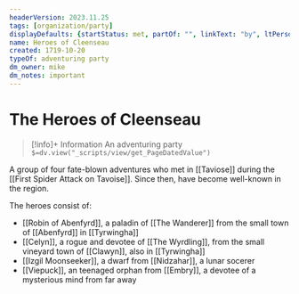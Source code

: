 ```yaml
---
headerVersion: 2023.11.25
tags: [organization/party]
displayDefaults: {startStatus: met, partOf: "", linkText: "by", ltPerson: "by"}
name: Heroes of Cleenseau
created: 1719-10-20
typeOf: adventuring party
dm_owner: mike
dm_notes: important
---
```

# The Heroes of Cleenseau
>[!info]+ Information
> An adventuring party
> `$=dv.view("_scripts/view/get_PageDatedValue")`

A group of four fate-blown adventures who met in [[Taviose]] during the [[First Spider Attack on Tavoise]]. Since then, have become well-known in the region. 

The heroes consist of:

* [[Robin of Abenfyrd]], a paladin of [[The Wanderer]] from the small town of [[Abenfyrd]] in [[Tyrwingha]]
* [[Celyn]], a rogue and devotee of [[The Wyrdling]], from the small vineyard town of [[Clawyn]], also in [[Tyrwingha]]
* [[Izgil Moonseeker]], a dwarf from [[Nidzahar]], a lunar socerer
* [[Viepuck]], an teenaged orphan from [[Embry]], a devotee of a mysterious mind from far away